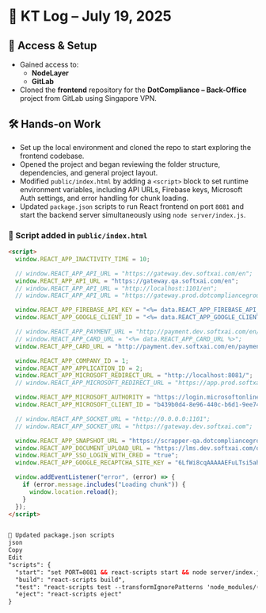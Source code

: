 # 📅 KT Log – July 19, 2025

## 🔐 Access & Setup

- Gained access to:
  - **NodeLayer**
  - **GitLab**
- Cloned the **frontend** repository for the **DotCompliance – Back-Office** project from GitLab using Singapore VPN.

## 🛠️ Hands-on Work

- Set up the local environment and cloned the repo to start exploring the frontend codebase.
- Opened the project and began reviewing the folder structure, dependencies, and general project layout.
- Modified `public/index.html` by adding a `<script>` block to set runtime environment variables, including API URLs, Firebase keys, Microsoft Auth settings, and error handling for chunk loading.
- Updated `package.json` scripts to run React frontend on port `8081` and start the backend server simultaneously using `node server/index.js`.

### 📝 Script added in `public/index.html`

```html
<script>
  window.REACT_APP_INACTIVITY_TIME = 10;

  // window.REACT_APP_API_URL = "https://gateway.dev.softxai.com/en";
  window.REACT_APP_API_URL = "https://gateway.qa.softxai.com/en";
  // window.REACT_APP_API_URL = "http://localhost:1101/en";
  // window.REACT_APP_API_URL = "https://gateway.prod.dotcompliancegroup.com/en";

  window.REACT_APP_FIREBASE_API_KEY = "<%= data.REACT_APP_FIREBASE_API_KEY %>";
  window.REACT_APP_GOOGLE_CLIENT_ID = "<%= data.REACT_APP_GOOGLE_CLIENT_ID %>";

  // window.REACT_APP_PAYMENT_URL = "http://payment.dev.softxai.com/en/payment/v1/invoice/{invoice_id}/{industry_type}/?{user_id}";
  // window.REACT_APP_CARD_URL = "<%= data.REACT_APP_CARD_URL %>";
  window.REACT_APP_CARD_URL = "http://payment.dev.softxai.com/en/payment/v1/card/{customer_id}/{customer_type}/?{user_id}";

  window.REACT_APP_COMPANY_ID = 1;
  window.REACT_APP_APPLICATION_ID = 2;
  window.REACT_APP_MICROSOFT_REDIRECT_URL = "http://localhost:8081/";
  // window.REACT_APP_MICROSOFT_REDIRECT_URL = "https://app.prod.softxai.com/";

  window.REACT_APP_MICROSOFT_AUTHORITY = "https://login.microsoftonline.com/2e811d5e-9451-4ab7-8342-aa37e1e19c6c";
  window.REACT_APP_MICROSOFT_CLIENT_ID = "b439b0d4-8e96-440c-b6d1-9ee74ead685c";

  // window.REACT_APP_SOCKET_URL = "http://0.0.0.0:1101";
  // window.REACT_APP_SOCKET_URL = "https://gateway.dev.softxai.com";

  window.REACT_APP_SNAPSHOT_URL = "https://scrapper-qa.dotcompliancegroup.com";
  window.REACT_APP_DOCUMENT_UPLOAD_URL = "https://lms.dev.softxai.com/organisation-services-v1/document/upload/";
  window.REACT_APP_SSO_LOGIN_WITH_CRED = "true";
  window.REACT_APP_GOOGLE_RECAPTCHA_SITE_KEY = "6LfWi8cqAAAAAEFuLTsi5ahll7y0yEwfigW3rC6Z";

  window.addEventListener("error", (error) => {
    if (error.message.includes("Loading chunk")) {
      window.location.reload();
    }
  });
</script>


📝 Updated package.json scripts
json
Copy
Edit
"scripts": {
  "start": "set PORT=8081 && react-scripts start && node server/index.js",
  "build": "react-scripts build",
  "test": "react-scripts test --transformIgnorePatterns 'node_modules/(?!my-library-dir)/'",
  "eject": "react-scripts eject"
}